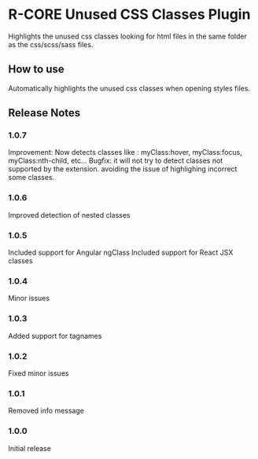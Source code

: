 # R-CORE Unused CSS Classes Plugin

Highlights the unused css classes looking for html files in the same folder as the css/scss/sass files.

## How to use

Automatically highlights the unused css classes when opening styles files.

<!--## Extension Settings-->

<!--## Known Issues-->

## Release Notes

### 1.0.7

Improvement: Now detects classes like : myClass:hover, myClass:focus, myClass:nth-child, etc...
Bugfix: it will not try to detect classes not supported by the extension. avoiding the issue of highlighing incorrect some classes.

### 1.0.6

Improved detection of nested classes

### 1.0.5

Included support for Angular ngClass
Included support for React JSX classes

### 1.0.4

Minor issues

### 1.0.3

Added support for tagnames

### 1.0.2

Fixed minor issues

### 1.0.1

Removed info message

### 1.0.0

Initial release
